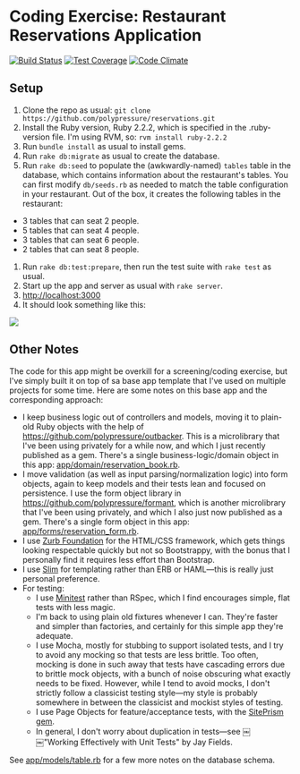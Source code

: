 # Coding Exercise: Restaurant Reservations Application

[![Build Status](https://travis-ci.org/polypressure/reservations.svg?branch=master)](https://travis-ci.org/polypressure/reservations)
[![Test Coverage](https://codeclimate.com/github/polypressure/reservations/badges/coverage.svg)](https://codeclimate.com/github/polypressure/reservations/coverage)
[![Code Climate](https://codeclimate.com/github/polypressure/reservations/badges/gpa.svg)](https://codeclimate.com/github/polypressure/reservations)


## Setup

1. Clone the repo as usual: `git clone https://github.com/polypressure/reservations.git`
1. Install the Ruby version, Ruby 2.2.2, which is specified in the .ruby-version file. I'm using RVM, so:
   `rvm install ruby-2.2.2`
1. Run `bundle install` as usual to install gems.
1. Run `rake db:migrate` as usual to create the database.
1. Run `rake db:seed` to populate the (awkwardly-named) `tables` table in the database, which contains information about the restaurant's tables. You can first modify `db/seeds.rb` as needed to match the table configuration in your restaurant. Out of the box, it creates the following tables in the restaurant:
  * 3 tables that can seat 2 people.
  * 5 tables that can seat 4 people.
  * 3 tables that can seat 6 people.
  * 2 tables that can seat 8 people.
1. Run `rake db:test:prepare`, then run the test suite with `rake test` as usual.
1. Start up the app and server as usual with `rake server`.
1. [http://localhost:3000](http://localhost:3000)
1. It should look something like this:

<img src=http://i.imgur.com/PGgY2LN.png>

## Other Notes

The code for this app might be overkill for a screening/coding exercise, but I've simply built it on top of sa base app template that I've used on multiple projects for some time. Here are some notes on this base app and the corresponding approach:

* I keep business logic out of controllers and models, moving it to plain-old Ruby objects with the help of https://github.com/polypressure/outbacker. This is a microlibrary that I've been using privately for a while now, and which I just recently published as a gem. There's a single business-logic/domain object in this app: [app/domain/reservation_book.rb](https://github.com/polypressure/reservations/blob/master/app/domain/reservation_book.rb).
* I move validation (as well as input parsing/normalization logic) into form objects, again to keep models and their tests lean and focused on persistence. I use the form object library in https://github.com/polypressure/formant, which is another microlibrary that I've been using privately, and which I also just now published as a gem. There's a single form object in this app: [app/forms/reservation_form.rb](https://github.com/polypressure/reservations/blob/master/app/forms/reservation_form.rb).
* I use [Zurb Foundation](http://foundation.zurb.com/) for the HTML/CSS framework, which gets things looking respectable quickly but not so Bootstrappy, with the bonus that I personally find it requires less effort than Bootstrap.
* I use [Slim](http://slim-lang.com/) for templating rather than ERB or HAML—this is really just personal preference.
* For testing:
  * I use [Minitest](http://docs.seattlerb.org/minitest/) rather than RSpec, which I find encourages simple, flat tests with less magic.
  * I'm back to using plain old fixtures whenever I can. They're faster and simpler than factories, and certainly for this simple app they're adequate.
  * I use Mocha, mostly for stubbing to support isolated tests, and I try to avoid any mocking so that tests are less brittle. Too often, mocking is done in such away that tests have cascading errors due to brittle mock objects, with a bunch of noise obscuring what exactly needs to be fixed. However, while I tend to avoid mocks, I don't strictly follow a classicist testing style—my style is probably somewhere in between the classicist and mockist styles of testing.
  * I use Page Objects for feature/acceptance tests, with the [SitePrism gem](https://github.com/natritmeyer/site_prism).
  * In general, I don't worry about duplication in tests—see ￼￼"Working Effectively with Unit Tests" by Jay Fields.

See [app/models/table.rb](https://github.com/polypressure/reservations/blob/master/app/models/table.rb) for a few more notes on the database schema.
